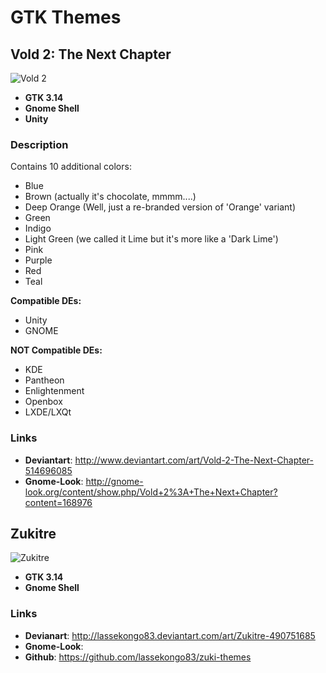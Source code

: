 # GTK Themes

## Vold 2: The Next Chapter
![Vold 2](http://orig07.deviantart.net/fc23/f/2015/089/5/5/vold_2__the_next_chapter_by_thearakattack-d8ifq1h.jpg)

* **GTK 3.14**
* **Gnome Shell**
* **Unity**

### Description
Contains 10 additional colors:
- Blue
- Brown (actually it's chocolate, mmmm....)
- Deep Orange (Well, just a re-branded version of 'Orange' variant)
- Green
- Indigo
- Light Green (we called it Lime but it's more like a 'Dark Lime')
- Pink
- Purple
- Red
- Teal

**Compatible DEs:**
- Unity
- GNOME

**NOT Compatible DEs:**
- KDE
- Pantheon
- Enlightenment
- Openbox
- LXDE/LXQt

### Links
* **Deviantart**: http://www.deviantart.com/art/Vold-2-The-Next-Chapter-514696085
* **Gnome-Look**: http://gnome-look.org/content/show.php/Vold+2%3A+The+Next+Chapter?content=168976

## Zukitre
![Zukitre](http://fc09.deviantart.net/fs70/f/2014/298/f/d/zukitre_by_lassekongo83-d846if9.png)

* **GTK 3.14**
* **Gnome Shell**

### Links
* **Devianart**: http://lassekongo83.deviantart.com/art/Zukitre-490751685
* **Gnome-Look**:
* **Github**: https://github.com/lassekongo83/zuki-themes
